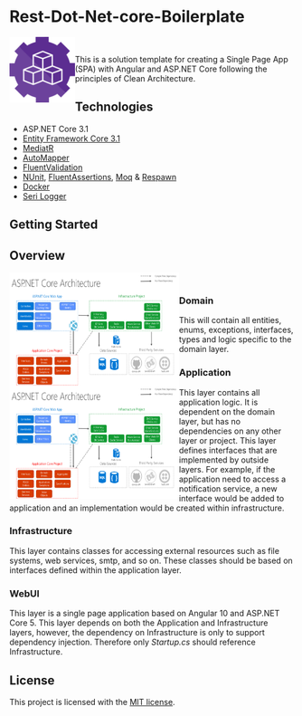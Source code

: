 # Rest-Dot-Net-core-Boilerplate
 <img align="left" width="116" height="116" src="https://raw.githubusercontent.com/shreedhar-ww/rest-dot-net-core-boilerplate/main/.github/icon.png" /> 
<br/>

This is a solution template for creating a Single Page App (SPA) with Angular and ASP.NET Core following the principles of Clean Architecture. 
## Technologies

* ASP.NET Core 3.1
* [Entity Framework Core 3.1](https://docs.microsoft.com/en-us/ef/core/)
* [MediatR](https://github.com/jbogard/MediatR)
* [AutoMapper](https://automapper.org/)
* [FluentValidation](https://fluentvalidation.net/)
* [NUnit](https://nunit.org/), [FluentAssertions](https://fluentassertions.com/), [Moq](https://github.com/moq) & [Respawn](https://github.com/jbogard/Respawn)
* [Docker](https://www.docker.com/)
* [Seri Logger](https://serilog.net/)

## Getting Started


## Overview

 <img align="left" width="300" height="200" src="https://raw.githubusercontent.com/shreedhar-ww/rest-dot-net-core-boilerplate/main/.github/overview.png" /> 

<br/>

 <img align="left" width="300" height="200" src="https://raw.githubusercontent.com/shreedhar-ww/rest-dot-net-core-boilerplate/main/.github/overview.png" />  

### Domain

This will contain all entities, enums, exceptions, interfaces, types and logic specific to the domain layer.

### Application

This layer contains all application logic. It is dependent on the domain layer, but has no dependencies on any other layer or project. This layer defines interfaces that are implemented by outside layers. For example, if the application need to access a notification service, a new interface would be added to application and an implementation would be created within infrastructure.

### Infrastructure

This layer contains classes for accessing external resources such as file systems, web services, smtp, and so on. These classes should be based on interfaces defined within the application layer.

### WebUI

This layer is a single page application based on Angular 10 and ASP.NET Core 5. This layer depends on both the Application and Infrastructure layers, however, the dependency on Infrastructure is only to support dependency injection. Therefore only *Startup.cs* should reference Infrastructure.


## License

This project is licensed with the [MIT license](LICENSE).